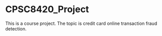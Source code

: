 # CPSC8420_Project

This is a course project. The topic is credit card online transaction fraud detection.
